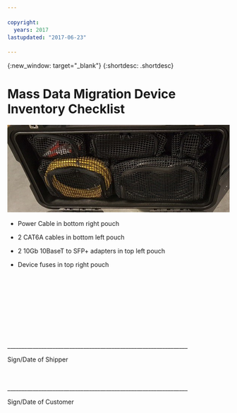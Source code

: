 ```yaml
---

copyright:
  years: 2017
lastupdated: "2017-06-23"

---
```

{:new_window: target="_blank"}
{:shortdesc: .shortdesc}

# Mass Data Migration Device Inventory Checklist


![MDMS Device Inventory](/images/MDMDeviceInventory.png)

-	Power Cable in bottom right pouch

-	2 CAT6A cables in bottom left pouch

-	2 10Gb 10BaseT to SFP+ adapters in top left pouch

-	Device fuses in top right pouch

   
   
</br> 
</br> 
</br> 
</br> 
</br> 
</br> 
</br> 
</br> 
</hr>    
</br> 
________________________________________________________________ 

Sign/Date of Shipper


</br> 
</hr>
</br> 
________________________________________________________________ 

Sign/Date of Customer
